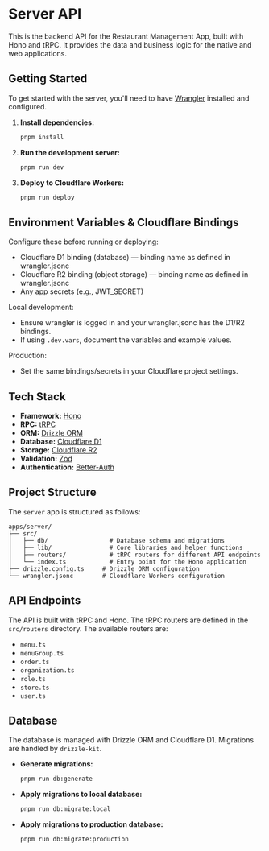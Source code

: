 # Server API

This is the backend API for the Restaurant Management App, built with Hono and tRPC. It provides the data and business logic for the native and web applications.

## Getting Started

To get started with the server, you'll need to have [Wrangler](https://developers.cloudflare.com/workers/wrangler/get-started/) installed and configured.

1.  **Install dependencies:**
    ```bash
    pnpm install
    ```

2.  **Run the development server:**
    ```bash
    pnpm run dev
    ```

3.  **Deploy to Cloudflare Workers:**
    ```bash
    pnpm run deploy
    ```

## Environment Variables & Cloudflare Bindings

Configure these before running or deploying:

- Cloudflare D1 binding (database) — binding name as defined in wrangler.jsonc
- Cloudflare R2 binding (object storage) — binding name as defined in wrangler.jsonc
- Any app secrets (e.g., JWT_SECRET)

Local development:
- Ensure wrangler is logged in and your wrangler.jsonc has the D1/R2 bindings.
- If using `.dev.vars`, document the variables and example values.

Production:
- Set the same bindings/secrets in your Cloudflare project settings.

## Tech Stack

-   **Framework:** [Hono](https://hono.dev/docs)
-   **RPC:** [tRPC](https://trpc.io/docs)
-   **ORM:** [Drizzle ORM](https://orm.drizzle.team/docs/overview)
-   **Database:** [Cloudflare D1](https://developers.cloudflare.com/d1/)
-   **Storage:** [Cloudflare R2](https://developers.cloudflare.com/r2/)
-   **Validation:** [Zod](https://zod.dev/)
-   **Authentication:** [Better-Auth](https://better-auth.dev/)

## Project Structure

The `server` app is structured as follows:

```text
apps/server/
├── src/
│   ├── db/                 # Database schema and migrations
│   ├── lib/                # Core libraries and helper functions
│   ├── routers/            # tRPC routers for different API endpoints
│   └── index.ts            # Entry point for the Hono application
├── drizzle.config.ts     # Drizzle ORM configuration
└── wrangler.jsonc        # Cloudflare Workers configuration
```

## API Endpoints

The API is built with tRPC and Hono. The tRPC routers are defined in the `src/routers` directory. The available routers are:

-   `menu.ts`
-   `menuGroup.ts`
-   `order.ts`
-   `organization.ts`
-   `role.ts`
-   `store.ts`
-   `user.ts`

## Database

The database is managed with Drizzle ORM and Cloudflare D1. Migrations are handled by `drizzle-kit`.

-   **Generate migrations:**
    ```bash
    pnpm run db:generate
    ```
-   **Apply migrations to local database:**
    ```bash
    pnpm run db:migrate:local
    ```
-   **Apply migrations to production database:**
    ```bash
    pnpm run db:migrate:production
    ```

